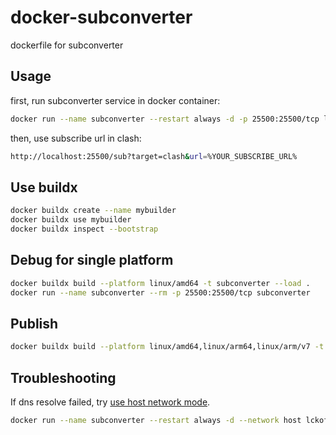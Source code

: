 # docker-subconverter
dockerfile for subconverter

## Usage

first, run subconverter service in docker container:
```bash
docker run --name subconverter --restart always -d -p 25500:25500/tcp lckof/subconverter
```

then, use subscribe url in clash: 
```bash
http://localhost:25500/sub?target=clash&url=%YOUR_SUBSCRIBE_URL%
```

## Use buildx

```bash
docker buildx create --name mybuilder
docker buildx use mybuilder
docker buildx inspect --bootstrap
```

## Debug for single platform

```bash
docker buildx build --platform linux/amd64 -t subconverter --load .
docker run --name subconverter --rm -p 25500:25500/tcp subconverter
```

## Publish

```bash
docker buildx build --platform linux/amd64,linux/arm64,linux/arm/v7 -t lckof/subconverter:latest --push .
```

## Troubleshooting

If dns resolve failed, try [use host network mode](https://docs.docker.com/network/network-tutorial-host/).
```bash
docker run --name subconverter --restart always -d --network host lckof/subconverter
```
